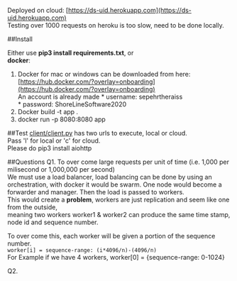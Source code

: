 Deployed on cloud: [https://ds-uid.herokuapp.com](https://ds-uid.herokuapp.com)  
Testing over 1000 requests on heroku is too slow, need to be done locally.

##Install 

Either use **pip3 install requirements.txt**, or   
 **docker**:  
  
  1. Docker for mac or windows can be downloaded from here: [https://hub.docker.com/?overlay=onboarding](https://hub.docker.com/?overlay=onboarding)  
An account is already made
 	* username: sepehrtheraiss   
 	* password: ShoreLineSoftware2020  
 2. Docker build -t app .
 3. docker run -p 8080:8080 app
 
##Test
[client/client.py](flask/client/client.py) has two urls to execute, local or cloud.   
Pass 'l' for local or 'c' for cloud.  
Please do pip3 install aiohttp



##Questions
Q1. To over come large requests per unit of time (i.e. 1,000 per milisecond or 1,000,000 per second)  
We must use a load balancer, load balancing can be done by using an orchestration, with docker it would be swarm.  One node would become a forwarder and manager. Then the load is passed to workers.   
This would create a **problem**, workers are just replication and seem like one from the outside,   
meaning two workers worker1 & worker2 can produce the same time stamp, node id and sequence number.  

To over come this, each worker will be given a portion of the sequence number.  
`worker[i] = sequence-range: (i*4096/n)-(4096/n)`  
For Example if we have 4 workers, worker[0] = {sequence-range: 0-1024} 

Q2.  

